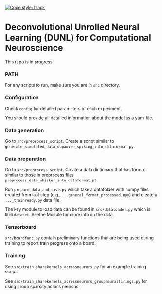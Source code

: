 [![Code style: black](https://img.shields.io/badge/code%20style-black-000000.svg)](https://github.com/ambv/black)

# Deconvolutional Unrolled Neural Learning (DUNL) for Computational Neuroscience

This repo is in progress.

### PATH

For any scripts to run, make sure you are in `src` directory.

### Configuration

Check `config` for detailed parameters of each experiment.

You should provide all detailed information about the model as a yaml file.

### Data generation

Go to `src/preprocess_script`. Create a script similar to `generate_simulated_data_dopamine_spiking_into_dataformat.py`.

### Data preparation

Go to `src/preprocess_script`. Create a data dictionary that has format similar to those in preprocess files `preprocess_data_whisker_into_dataformat.pt`.

Run `prepare_data_and_save.py` which take a datafolder with numpy files created from last step (e.g., `...general_format_processed.npy`) and create a `..._trainready.py` data file.

The key module to load data can be found in `src/dataloader.py` which is `DUNLdataset`. Seethe Module for more info on the data.

### Tensorboard

`src/boardfunc.py` contain preliminary functions that are being used during training to report train progress onto a board.

### Training

See `src/train_sharekernels_acrossneurons.py` for an example training script.

See `src/train_sharekernels_acrossneurons_groupneuralfirings.py` for using group sparsity across neurons.






